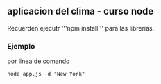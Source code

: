 ## aplicacion del clima - curso node


Recuerden ejecutr '''npm install''' para las librerias.


### Ejemplo

por linea de comando 
```
node app.js -d "New York"
```
